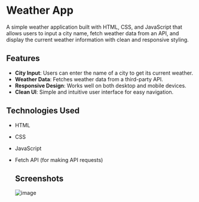 # Weather App

A simple weather application built with HTML, CSS, and JavaScript that allows users to input a city name, fetch weather data from an API, and display the current weather information with clean and responsive styling.

## Features

- **City Input**: Users can enter the name of a city to get its current weather.
- **Weather Data**: Fetches weather data from a third-party API.
- **Responsive Design**: Works well on both desktop and mobile devices.
- **Clean UI**: Simple and intuitive user interface for easy navigation.

## Technologies Used

- HTML
- CSS
- JavaScript
- Fetch API (for making API requests)

  ##  Screenshots

  ![image](https://github.com/user-attachments/assets/f0860262-1c4f-47c7-8951-99d071b5264c)
